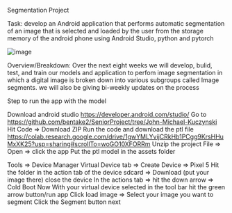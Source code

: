 Segmentation Project



Task: develop an Android application that performs automatic 
segmentation of an image that is selected and loaded by the user from the storage memory of the 
android phone using Android Studio, python and pytorch

![image](https://user-images.githubusercontent.com/62612740/156855945-d7962ca0-d785-43ef-8c75-4a09781719f3.png)

Overview/Breakdown: Over the next eight weeks we will develop, bulid, test, and train our models and application to perfom image segmentation in which  a digital image is broken down into various subgroups called Image segments. we will also be giving bi-weekly updates on the process


Step to run the app with the model

Download android studio https://developer.android.com/studio/
Go to https://github.com/bentake2/SeniorProject/tree/John-Michael-Kuczynski 
Hit Code => Download ZIP
Run the code and download the ptl file https://colab.research.google.com/drive/1gwYMLYvijCRkHb1PCgg9KrsHHuMxXK25?usp=sharing#scrollTo=woGO10XFORRm
Unzip the project 
File => Open => click the app
Put the ptl model in the assets folder



Tools => Device Manager
Virtual Device tab => Create Device => Pixel 5
Hit the folder in the action tab of the device
sdcard => Download (put your image there)
close the device
In the actions tab => hit the down arrow => Cold  Boot Now
With your virtual device selected in the tool bar hit the green arrow button/run app
Click load image => Select your image you want to segment
Click the Segment button next
